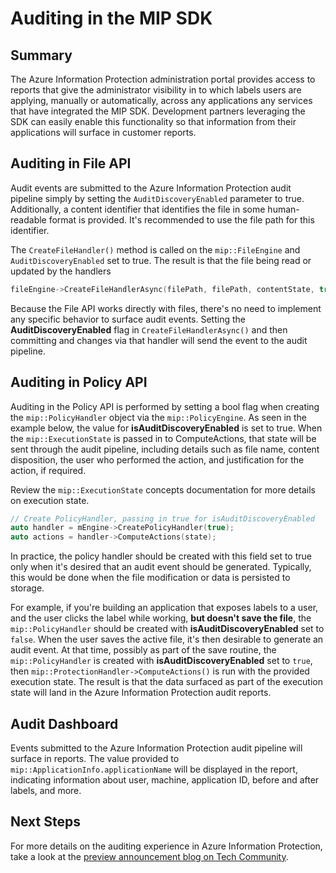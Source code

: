 # Auditing in the MIP SDK

## Summary

The Azure Information Protection administration portal provides access to reports that give the administrator visibility in to which labels users are applying, manually or automatically, across any applications any services that have integrated the MIP SDK. Development partners leveraging the SDK can easily enable this functionality so that information from their applications will surface in customer reports.

## Auditing in File API

Audit events are submitted to the Azure Information Protection audit pipeline simply by setting the `AuditDiscoveryEnabled` parameter to true. Additionally, a content identifier that identifies the file in some human-readable format is provided. It's recommended to use the file path for this identifier.

The `CreateFileHandler()` method is called on the `mip::FileEngine` and `AuditDiscoveryEnabled` set to true. The result is that the file being read or updated by the handlers

```cpp
fileEngine->CreateFileHandlerAsync(filePath, filePath, contentState, true /*AuditDiscoveryEnabled*/, make_shared<FileHandlerObserver>(), createFileHandlerPromise); 
```

Because the File API works directly with files, there's no need to implement any specific behavior to surface audit events. Setting the **AuditDiscoveryEnabled** flag in `CreateFileHandlerAsync()` and then committing and changes via that handler will send the event to the audit pipeline.

## Auditing in Policy API

Auditing in the Policy API is performed by setting a bool flag when creating the `mip::PolicyHandler` object via the `mip::PolicyEngine`. As seen in the example below, the value for **isAuditDiscoveryEnabled** is set to true. When the `mip::ExecutionState` is passed in to ComputeActions, that state will be sent through the audit pipeline, including details such as file name, content disposition, the user who performed the action, and justification for the action, if required.  

Review the `mip::ExecutionState` concepts documentation for more details on execution state.

```cpp
// Create PolicyHandler, passing in true for isAuditDiscoveryEnabled
auto handler = mEngine->CreatePolicyHandler(true);
auto actions = handler->ComputeActions(state);
```

In practice, the policy handler should be created with this field set to true only when it's desired that an audit event should be generated. Typically, this would be done when the file modification or data is persisted to storage.

For example, if you're building an application that exposes labels to a user, and the user clicks the label while working, **but doesn't save the file**, the `mip::PolicyHandler` should be created with **isAuditDiscoveryEnabled** set to `false`. When the user saves the active file, it's then desirable to generate an audit event. At that time, possibly as part of the save routine, the `mip::PolicyHandler` is created with **isAuditDiscoveryEnabled** set to `true`, then `mip::ProtectionHandler->ComputeActions()` is run with the provided execution state. The result is that the data surfaced as part of the execution state will land in the Azure Information Protection audit reports.

## Audit Dashboard

Events submitted to the Azure Information Protection audit pipeline will surface in reports. The value provided to `mip::ApplicationInfo.applicationName` will be displayed in the report, indicating information about user, machine, application ID, before and after labels, and more. 

## Next Steps

For more details on the auditing experience in Azure Information Protection, take a look at the [preview announcement blog on Tech Community](https://techcommunity.microsoft.com/t5/Azure-Information-Protection/Data-discovery-reporting-and-analytics-for-all-your-data-with/ba-p/253854).
